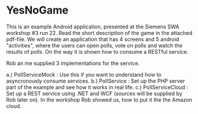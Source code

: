 YesNoGame
=========

This is an example Android application, presented at the Siemens SWA workshop #3 run 22.
Read the short description of the game in the attached pdf-file. 
We will create an application that has 4 screens and 5 android "activities", where the users
can open polls, vote on polls and watch the results of polls. On the way it is shown
how to consume a RESTful service.

Rob an me supplied 3 implementations for the service.

a.) PollServiceMock  : Use this if you want to understand how to asyncronously consume services.
b.) PollService      : Set up the PHP server part of the example and see how it works in real life.
c.) PollServiceCloud : Set up a REST service using .NET and WCF (sources will be supplied by Rob later on).
                       In the workshop Rob showed us, how to put it the the Amazon cloud.



